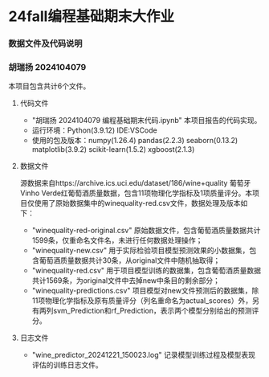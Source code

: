# 24fall编程基础期末大作业
### 数据文件及代码说明
### 胡瑞扬 2024104079
本项目包含共计6个文件。
1. 代码文件
   * "胡瑞扬 2024104079 编程基础期末代码.ipynb" 本项目报告的代码实现。
   * 运行环境：Python(3.9.12) IDE:VSCode
   * 使用的包及版本：numpy(1.26.4) pandas(2.2.3) seaborn(0.13.2) matplotlib(3.9.2) scikit-learn(1.5.2) xgboost(2.1.3)
2. 数据文件

   源数据来自https://archive.ics.uci.edu/dataset/186/wine+quality   葡萄牙Vinho Verde红葡萄酒质量数据，包含11项物理化学指标及1项质量评分。本项目仅使用了原始数据集中的winequality-red.csv文件，数据处理及版本如下：
   * "winequality-red-original.csv" 原始数据文件，包含葡萄酒质量数据共计1599条，仅重命名文件名，未进行任何数据处理操作；
   * "winequality-new.csv" 用于实际检验项目模型预测效果的小数据集，包含葡萄酒质量数据共计30条，从original文件中随机抽取得；
   * "winequality-red.csv" 用于项目模型训练的数据集，包含葡萄酒质量数据共计1569条，为original文件中去掉new中条目的剩余部分；
   * "winequality-predictions.csv" 项目模型对new文件预测后的数据集，除11项物理化学指标及原有质量评分（列名重命名为actual_scores）外，另有两列svm_Prediction和rf_Prediction，表示两个模型分别给出的预测评分。
4. 日志文件
   * "wine_predictor_20241221_150023.log" 记录模型训练过程及模型表现评估的训练日志文件。
